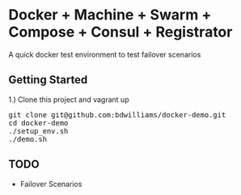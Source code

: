 # Docker + Machine + Swarm + Compose + Consul + Registrator

A quick docker test environment to test failover scenarios

## Getting Started

1.) Clone this project and vagrant up

<pre>
git clone git@github.com:bdwilliams/docker-demo.git
cd docker-demo
./setup_env.sh
./demo.sh
</pre>

## TODO

* Failover Scenarios
